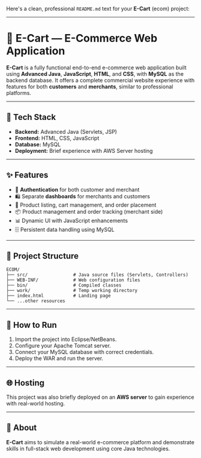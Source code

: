 Here's a clean, professional `README.md` text for your **E-Cart** (ecom) project:

---

# 🛒 E-Cart — E-Commerce Web Application

**E-Cart** is a fully functional end-to-end e-commerce web application built using **Advanced Java**, **JavaScript**, **HTML**, and **CSS**, with **MySQL** as the backend database. It offers a complete commercial website experience with features for both **customers** and **merchants**, similar to professional platforms.

---

## 🔧 Tech Stack

* **Backend:** Advanced Java (Servlets, JSP)
* **Frontend:** HTML, CSS, JavaScript
* **Database:** MySQL
* **Deployment:** Brief experience with AWS Server hosting

---

## ✨ Features

* 🔐 **Authentication** for both customer and merchant
* 🛍️ Separate **dashboards** for merchants and customers
* 🛒 Product listing, cart management, and order placement
* 📦 Product management and order tracking (merchant side)
* 📊 Dynamic UI with JavaScript enhancements
* 🗄️ Persistent data handling using MySQL

---

## 📁 Project Structure

```
ECOM/
├── src/                 # Java source files (Servlets, Controllers)
├── WEB-INF/             # Web configuration files
├── bin/                 # Compiled classes
├── work/                # Temp working directory
├── index.html           # Landing page
└── ...other resources
```

---

## 🚀 How to Run

1. Import the project into Eclipse/NetBeans.
2. Configure your Apache Tomcat server.
3. Connect your MySQL database with correct credentials.
4. Deploy the WAR and run the server.

---

## 🌐 Hosting

This project was also briefly deployed on an **AWS server** to gain experience with real-world hosting.

---

## 📌 About

**E-Cart** aims to simulate a real-world e-commerce platform and demonstrate skills in full-stack web development using core Java technologies.
